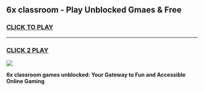 
## 6x classroom - Play Unblocked Gmaes & Free
<h3>
<a href="https://news.freeplayer.one?title=6x_classroom&ref=16F">CLICK TO PLAY</a></h3>
<hr>

<h3>
<a href="https://news.freeplayer.one?title=6x_classroom&ref=16F">CLICK 2 PLAY</a>
  
</h3>

<a href="https://news.freeplayer.one?title=6x_classroom&ref=16F/"><img src="https://clearcache.store/games.png"></a>


**6x classroom games unblocked: Your Gateway to Fun and Accessible Online Gaming**
